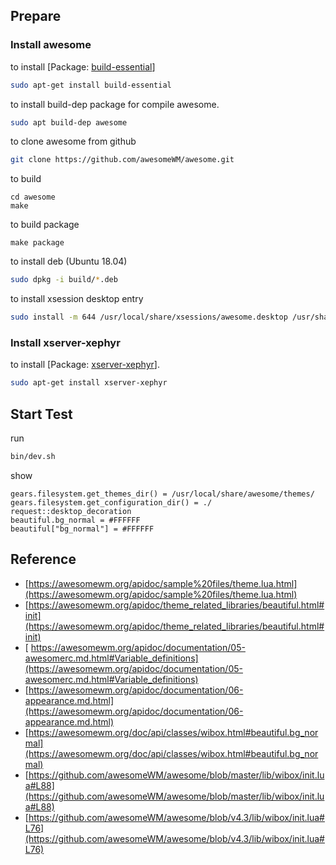 
## Prepare

### Install awesome

to install [Package: [build-essential](https://packages.ubuntu.com/bionic/build-essential)]

``` sh
sudo apt-get install build-essential
```

to install build-dep package for compile awesome.

``` sh
sudo apt build-dep awesome
```

to clone awesome from github

``` sh
git clone https://github.com/awesomeWM/awesome.git
```

to build

```
cd awesome
make
```

to build package

```
make package
```

to install deb (Ubuntu 18.04)

``` sh
sudo dpkg -i build/*.deb
```

to install xsession desktop entry

```sh
sudo install -m 644 /usr/local/share/xsessions/awesome.desktop /usr/share/xsessions/awesome.desktop
```

### Install xserver-xephyr

to install [Package: [xserver-xephyr](https://packages.ubuntu.com/bionic/xserver-xephyr)].

``` sh
sudo apt-get install xserver-xephyr
```

## Start Test

run

``` sh
bin/dev.sh
```

show

```
gears.filesystem.get_themes_dir() = /usr/local/share/awesome/themes/
gears.filesystem.get_configuration_dir() = ./
request::desktop_decoration
beautiful.bg_normal = #FFFFFF
beautiful["bg_normal"] = #FFFFFF
```

## Reference

* [https://awesomewm.org/apidoc/sample%20files/theme.lua.html](https://awesomewm.org/apidoc/sample%20files/theme.lua.html)
* [https://awesomewm.org/apidoc/theme_related_libraries/beautiful.html#init](https://awesomewm.org/apidoc/theme_related_libraries/beautiful.html#init)
* [ https://awesomewm.org/apidoc/documentation/05-awesomerc.md.html#Variable_definitions](https://awesomewm.org/apidoc/documentation/05-awesomerc.md.html#Variable_definitions)
* [https://awesomewm.org/apidoc/documentation/06-appearance.md.html](https://awesomewm.org/apidoc/documentation/06-appearance.md.html)
* [https://awesomewm.org/doc/api/classes/wibox.html#beautiful.bg_normal](https://awesomewm.org/doc/api/classes/wibox.html#beautiful.bg_normal)
* [https://github.com/awesomeWM/awesome/blob/master/lib/wibox/init.lua#L88](https://github.com/awesomeWM/awesome/blob/master/lib/wibox/init.lua#L88)
* [https://github.com/awesomeWM/awesome/blob/v4.3/lib/wibox/init.lua#L76](https://github.com/awesomeWM/awesome/blob/v4.3/lib/wibox/init.lua#L76)
